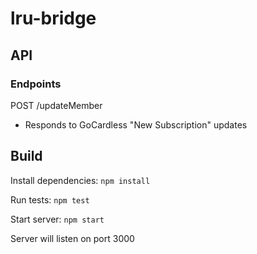 # lru-bridge

## API

### Endpoints

POST    /updateMember
* Responds to GoCardless "New Subscription" updates

## Build

Install dependencies:
```npm install```

Run tests:
```npm test```

Start server:
```npm start```

Server will listen on port 3000
